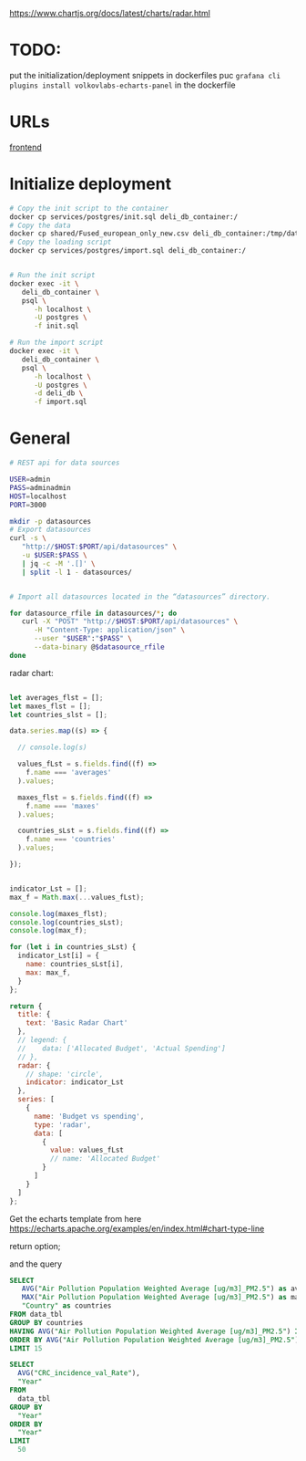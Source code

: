 https://www.chartjs.org/docs/latest/charts/radar.html
# TODO:
   put the initialization/deployment snippets in dockerfiles
   puc `grafana cli plugins install volkovlabs-echarts-panel` in the dockerfile


# URLs

[frontend](http://localhost:9080)


# Initialize deployment
```bash
# Copy the init script to the container
docker cp services/postgres/init.sql deli_db_container:/
# Copy the data
docker cp shared/Fused_european_only_new.csv deli_db_container:/tmp/dataset.csv
# Copy the loading script
docker cp services/postgres/import.sql deli_db_container:/


# Run the init script
docker exec -it \
   deli_db_container \
   psql \
      -h localhost \
      -U postgres \
      -f init.sql

# Run the import script
docker exec -it \
   deli_db_container \
   psql \
      -h localhost \
      -U postgres \
      -d deli_db \
      -f import.sql


```
# General

```bash
# REST api for data sources

USER=admin
PASS=adminadmin
HOST=localhost
PORT=3000

mkdir -p datasources
# Export datasources
curl -s \
   "http://$HOST:$PORT/api/datasources" \
   -u $USER:$PASS \
   | jq -c -M '.[]' \
   | split -l 1 - datasources/


# Import all datasources located in the “datasources” directory.

for datasource_rfile in datasources/*; do
   curl -X "POST" "http://$HOST:$PORT/api/datasources" \
      -H "Content-Type: application/json" \
      --user "$USER":"$PASS" \
      --data-binary @$datasource_rfile
done


```



radar chart:
```js

let averages_flst = [];
let maxes_flst = [];
let countries_slst = [];

data.series.map((s) => {

  // console.log(s)

  values_fLst = s.fields.find((f) =>
    f.name === 'averages'
  ).values;

  maxes_flst = s.fields.find((f) =>
    f.name === 'maxes'
  ).values;

  countries_sLst = s.fields.find((f) =>
    f.name === 'countries'
  ).values;

});


indicator_Lst = [];
max_f = Math.max(...values_fLst);

console.log(maxes_flst);
console.log(countries_sLst);
console.log(max_f);

for (let i in countries_sLst) {
  indicator_Lst[i] = {
    name: countries_sLst[i],
    max: max_f,
  }
};

return {
  title: {
    text: 'Basic Radar Chart'
  },
  // legend: {
  //    data: ['Allocated Budget', 'Actual Spending']
  // },
  radar: {
    // shape: 'circle',
    indicator: indicator_Lst
  },
  series: [
    {
      name: 'Budget vs spending',
      type: 'radar',
      data: [
        {
          value: values_fLst
          // name: 'Allocated Budget'
        }
      ]
    }
  ]
};

```

Get the echarts template from here
https://echarts.apache.org/examples/en/index.html#chart-type-line

return option;

and the query
```sql
SELECT 
   AVG("Air Pollution Population Weighted Average [ug/m3]_PM2.5") as averages, 
   MAX("Air Pollution Population Weighted Average [ug/m3]_PM2.5") as maxes,
   "Country" as countries
FROM data_tbl 
GROUP BY countries
HAVING AVG("Air Pollution Population Weighted Average [ug/m3]_PM2.5") IS NOT NULL
ORDER BY AVG("Air Pollution Population Weighted Average [ug/m3]_PM2.5")
LIMIT 15
```



```sql
SELECT
  AVG("CRC_incidence_val_Rate"),
  "Year"
FROM
  data_tbl
GROUP BY
  "Year"
ORDER BY
  "Year"
LIMIT
  50

```
